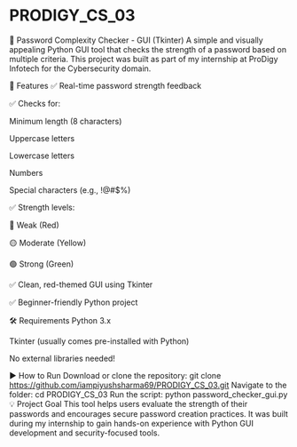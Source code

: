 # PRODIGY_CS_03
🔐 Password Complexity Checker - GUI (Tkinter)
A simple and visually appealing Python GUI tool that checks the strength of a password based on multiple criteria. This project was built as part of my internship at ProDigy Infotech for the Cybersecurity domain.

🧠 Features
✅ Real-time password strength feedback

✅ Checks for:

Minimum length (8 characters)

Uppercase letters

Lowercase letters

Numbers

Special characters (e.g., !@#$%)

✅ Strength levels:

🔴 Weak (Red)

🟡 Moderate (Yellow)

🟢 Strong (Green)

✅ Clean, red-themed GUI using Tkinter

✅ Beginner-friendly Python project

🛠 Requirements
Python 3.x

Tkinter (usually comes pre-installed with Python)

No external libraries needed!

▶️ How to Run
Download or clone the repository:
git clone https://github.com/iampiyushsharma69/PRODIGY_CS_03.git
Navigate to the folder:
cd PRODIGY_CS_03
Run the script:
python password_checker_gui.py
💡 Project Goal
This tool helps users evaluate the strength of their passwords and encourages secure password creation practices. It was built during my internship to gain hands-on experience with Python GUI development and security-focused tools.


